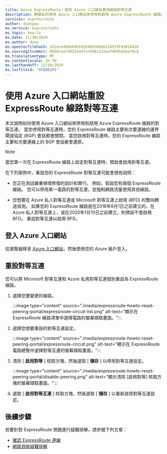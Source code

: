 ```yaml
---
title: Azure ExpressRoute：使用 Azure 入口網站重設線路對等互連
description: 瞭解如何使用 Azure 入口網站來停用和啟用 Azure ExpressRoute 線路的對等互連。
services: expressroute
author: duongau
ms.service: expressroute
ms.topic: how-to
ms.date: 11/30/2020
ms.author: duau
ms.openlocfilehash: 432ecedbbb8965926499380eb1165fdf43018426
ms.sourcegitcommit: 66b0caafd915544f1c658c131eaf4695daba74c8
ms.translationtype: MT
ms.contentlocale: zh-TW
ms.lasthandoff: 12/18/2020
ms.locfileid: "97680281"
---
```

# <a name="reset-expressroute-circuit-peerings-by-using-the-azure-portal"></a>使用 Azure 入口網站重設 ExpressRoute 線路對等互連

本文說明如何使用 Azure 入口網站來停用和啟用 Azure ExpressRoute 線路的對等互連。 當您停用對等互連時，您的 ExpressRoute 線路主要和次要連線的邊界閘道協定 (BGP) 會話都會關閉。 當您啟用對等互連時，您的 ExpressRoute 線路主要和次要連線上的 BGP 會話都會還原。

> [!Note]
> 當您第一次在 ExpressRoute 線路上設定對等互連時，預設會啟用對等互連。

在下列案例中，重設您的 ExpressRoute 對等互連可能會很有説明：

* 您正在測試嚴重損壞修復的設計和實行。 例如，假設您有兩個 ExpressRoute 線路。 您可以停用某一電路的對等互連，並強制網路流量使用其他線路。

* 您想要在 Azure 私人對等互連或 Microsoft 對等互連上啟用 (BFD) 的雙向轉送偵測。 如果您的 ExpressRoute 線路是在2018年8月1日之前建立的，在 Azure 私人對等互連上，或在2020年1月10日之前建立，則預設不會啟用 BFD。 重設對等互連以啟用 BFD。

## <a name="sign-in-to-the-azure-portal"></a>登入 Azure 入口網站

從瀏覽器移至 [Azure 入口網站](https://portal.azure.com)，然後使用您的 Azure 帳戶登入。

## <a name="reset-a-peering"></a>重設對等互連

您可以將 Microsoft 對等互連和 Azure 私用對等互連個別重設為 ExpressRoute 線路。

1. 選擇您要變更的線路。

    :::image type="content" source="./media/expressroute-howto-reset-peering-portal/expressroute-circuit-list.png" alt-text="顯示在 ExpressRoute 線路清單中選擇電路的螢幕擷取畫面。":::

1. 選擇您想要重設的對等互連設定。

    :::image type="content" source="./media/expressroute-howto-reset-peering-portal/expressroute-circuit.png" alt-text="顯示在 ExpressRoute 電路總覽中選擇對等互連的螢幕擷取畫面。":::

1. 清除 [ **啟用對等** ] 核取方塊，然後選取 [ **儲存** ] 以停用對等互連設定。

    :::image type="content" source="./media/expressroute-howto-reset-peering-portal/disable-peering.png" alt-text="顯示清除 [啟用對等] 核取方塊的螢幕擷取畫面。":::

1. 選取 [ **啟用對等互連** ] 核取方塊，然後選取 [ **儲存** ] 以重新啟用對等互連設定。

## <a name="next-steps"></a>後續步驟

若要針對 ExpressRoute 問題進行疑難排解，請參閱下列文章：

* [確認 ExpressRoute 連線](expressroute-troubleshooting-expressroute-overview.md)
* [網路效能疑難排解](expressroute-troubleshooting-network-performance.md)

